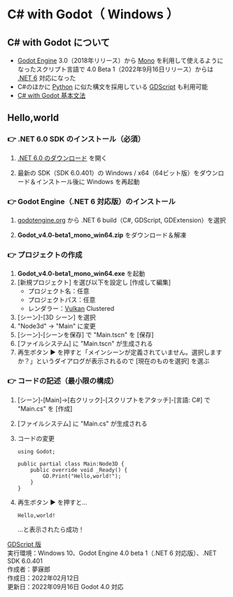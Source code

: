 # C# with Godot（ Windows ）

## C# with Godot について

* [Godot Engine](https://godotengine.org/) 3.0（2018年リリース）から [Mono](https://bit.ly/3Uh2xGw) を利用して使えるようになったスクリプト言語で 4.0 Beta 1（2022年9月16日リリース）からは [.NET 6](https://bit.ly/3eVjVQG) 対応になった
* C#のほかに [Python](https://bit.ly/3RQjwh0) に似た構文を採用している [GDScript](https://bit.ly/3RHFFhD) も利用可能
* [C# with Godot 基本文法](https://bit.ly/3LkAwKb)

## Hello,world

### 👉 .NET 6.0 SDK のインストール（必須）

1. [.NET 6.0 のダウンロード](https://dotnet.microsoft.com/ja-jp/download/dotnet/6.0) を開く

1. 最新の SDK（SDK 6.0.401）の Windows / x64（64ビット版）をダウンロード＆インストール後に Windows を再起動

### 👉 Godot Engine（.NET 6 対応版）のインストール

1. [godotengine.org](https://godotengine.org/article/dev-snapshot-godot-4-0-beta-1#downloads) から .NET 6 build（C#, GDScript, GDExtension）を選択

1. **Godot_v4.0-beta1_mono_win64.zip** をダウンロード＆解凍

### 👉 プロジェクトの作成

1. **Godot_v4.0-beta1_mono_win64.exe** を起動
1. [新規プロジェクト] を選び以下を設定し [作成して編集]
    * プロジェクト名：任意
    * プロジェクトパス：任意
    * レンダラー：[Vulkan](https://ja.wikipedia.org/wiki/Vulkan_(API)) Clustered
1. [シーン]-[3D シーン] を選択
1. "Node3d" → "Main" に変更
1. [シーン]-[シーンを保存] で "Main.tscn" を [保存]  
1. [ファイルシステム] に "Main.tscn" が生成される
1. 再生ボタン ▶ を押すと「メインシーンが定義されていません。選択しますか？」というダイアログが表示されるので [現在のものを選択] を選ぶ

### 👉 コードの記述（最小限の構成）

1. [シーン]-[Main]→[右クリック]-[スクリプトをアタッチ]-[言語: C#] で "Main.cs" を [作成]  
1. [ファイルシステム] に "Main.cs" が生成される
1. コードの変更

    ```CSharp
    using Godot;

    public partial class Main:Node3D {
        public override void _Ready() {
            GD.Print("Hello,world!");
        }
    }
    ```

1. 再生ボタン ▶ を押すと…  

    ```CSharp
    Hello,world!
    ```

    …と表示されたら成功！

[GDScript 版](https://bit.ly/3S4Vj6w)  
実行環境：Windows 10、Godot Engine 4.0 beta 1（.NET 6 対応版）、.NET SDK 6.0.401  
作成者：夢寐郎  
作成日：2022年02月12日  
更新日：2022年09月16日 Godot 4.0 対応  
